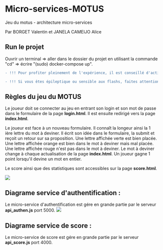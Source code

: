 # Micro-services-MOTUS

Jeu du motus - architecture micro-services

Par BORGET Valentin et JANELA CAMEIJO Alice

## Run le projet
Ouvrir un terminal => aller dans le dossier du projet en utilisant la commande "cd" => écrire "(sudo) docker-compose up".

```diff 
- !!! Pour profiter pleinement de l'expérience, il est conseillé d'activer le son sur son PC.

- !!! Si vous êtes épileptique ou sensible aux flashs, faites attention à la page score. 
```

## Règles du jeu du MOTUS
Le joueur doit se connecter au jeu en entrant son login et son mot de passe dans le formulaire de la page **login.html**. Il est ensuite redirigé vers la page **index.html**.

Le joueur est face à un nouveau formulaire. Il connaît la longeur ainsi la 1 ière lettre du mot à deviner.
Il écrit son idée dans le formulaire, la submit et reçoit un retour sur sa proposition.
Une lettre affichée verte est bien placée. Une lettre affichée orange est bien dans le mot à deviner mais mal placée. Une lettre affichée rouge n'est pas dans le mot à deviner.
Le mot à deviner change à chaque actualisation de la page **index.html**.
Un joueur gagne 1 point lorsqu'il devine un mot en entier.

Le score ainsi que des statistiques sont accessibles sur la page **score.html**. 

[![](https://mermaid.ink/img/pako:eNpVUctuwjAQ_BXLl7oS9MghqpAKAcG5vREOlr0kFok3cjYFhPmgfkd_rE5sVLDk1-zMrHb3yhVq4BkvnWwr9pUXloX1sVNoLShiaFmLjvZsOp37GpWsWY2lsQzOpqPOs6UwVsP5raKmfk3qgcye2Bqhsy8UVX4hRvRRsxgTpKx-GcHl7t97H01LIHZCp30uwOoWjY3_ZJPvntAkckC9s1EXrJN5jKkK1DGGVkJh00oHyWw1Mtbi2yhCd3lCN-Lk0JYJ20QvQ78_TpIJTXtns3sVKTif-e0993ootkRGyDqFDvxWjPdjR4Zz2HzCG3CNNDqM6TqinCpooOBZeGo4yL6mghf2FqiyJ_y8WMUzcj1MeN9qSZAbGQbc8Owg6w5uf18roeU)](https://mermaid.live/edit#pako:eNpVUctuwjAQ_BXLl7oS9MghqpAKAcG5vREOlr0kFok3cjYFhPmgfkd_rE5sVLDk1-zMrHb3yhVq4BkvnWwr9pUXloX1sVNoLShiaFmLjvZsOp37GpWsWY2lsQzOpqPOs6UwVsP5raKmfk3qgcye2Bqhsy8UVX4hRvRRsxgTpKx-GcHl7t97H01LIHZCp30uwOoWjY3_ZJPvntAkckC9s1EXrJN5jKkK1DGGVkJh00oHyWw1Mtbi2yhCd3lCN-Lk0JYJ20QvQ78_TpIJTXtns3sVKTif-e0993ootkRGyDqFDvxWjPdjR4Zz2HzCG3CNNDqM6TqinCpooOBZeGo4yL6mghf2FqiyJ_y8WMUzcj1MeN9qSZAbGQbc8Owg6w5uf18roeU)

## Diagrame service d'authentification :
Le micro-service d'authentification est gére en grande partie par le serveur **api_authen.js** port 5000.
[![](https://mermaid.ink/img/pako:eNp1UctuwjAQ_BVrLzmEOpGqXiwVLqg_wDUSWuwNcePYqR9CFPj3OpQ2lQp7mh2NZ3bXJ5BOEQgI9JHISlpr3HscGsty4aj5e3haLsuMtphiRzYTgnUxjqKqjJNoOheieKnrupoEzutPWnHOfx3md5ORcXtteRcHw8RNM1P_kphgxf0s2ZHstaqKMgXyZXED2zEc2IPo723Ynemfr45ozA5lv5ou8lqU0fVky-KB2U6pmXA2L9MG7gnVmzbEzmeW24PXka79n4IFDOQH1Cpf_TS5N5BtBmpAZKioxWRiA429ZGmOcJujlSCiT7SANCqMP58EokUT6PIFdPWV7w)](https://mermaid.live/edit#pako:eNp1UctuwjAQ_BVrLzmEOpGqXiwVLqg_wDUSWuwNcePYqR9CFPj3OpQ2lQp7mh2NZ3bXJ5BOEQgI9JHISlpr3HscGsty4aj5e3haLsuMtphiRzYTgnUxjqKqjJNoOheieKnrupoEzutPWnHOfx3md5ORcXtteRcHw8RNM1P_kphgxf0s2ZHstaqKMgXyZXED2zEc2IPo723Ynemfr45ozA5lv5ou8lqU0fVky-KB2U6pmXA2L9MG7gnVmzbEzmeW24PXka79n4IFDOQH1Cpf_TS5N5BtBmpAZKioxWRiA429ZGmOcJujlSCiT7SANCqMP58EokUT6PIFdPWV7w)

## Diagrame service de score :
Le micro-service de score est gére en grande partie par le serveur **api_score.js** port 4000.
